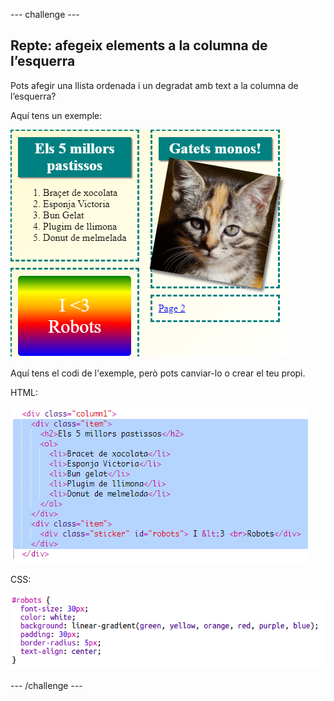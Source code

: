 --- challenge ---

## Repte: afegeix elements a la columna de l’esquerra

Pots afegir una llista ordenada i un degradat amb text a la columna de l’esquerra?

Aquí tens un exemple:

![captura de pantalla](images/magazine-challenge1-example.png)

Aquí tens el codi de l'exemple, però pots canviar-lo o crear el teu propi.

HTML:

![captura de pantalla](images/magazine-challenge1.png)

CSS:

![captura de pantalla](images/magazine-challenge1-style.png)

--- /challenge ---